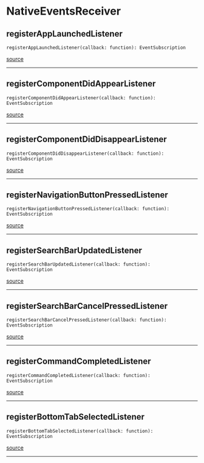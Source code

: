 # NativeEventsReceiver

## registerAppLaunchedListener

`registerAppLaunchedListener(callback: function): EventSubscription`

[source](https://github.com/doananh234/antd-react-admin/blob/v2/lib/src/adapters/NativeEventsReceiver.ts#L28)

---

## registerComponentDidAppearListener

`registerComponentDidAppearListener(callback: function): EventSubscription`

[source](https://github.com/doananh234/antd-react-admin/blob/v2/lib/src/adapters/NativeEventsReceiver.ts#L32)

---

## registerComponentDidDisappearListener

`registerComponentDidDisappearListener(callback: function): EventSubscription`

[source](https://github.com/doananh234/antd-react-admin/blob/v2/lib/src/adapters/NativeEventsReceiver.ts#L36)

---

## registerNavigationButtonPressedListener

`registerNavigationButtonPressedListener(callback: function): EventSubscription`

[source](https://github.com/doananh234/antd-react-admin/blob/v2/lib/src/adapters/NativeEventsReceiver.ts#L40)

---

## registerSearchBarUpdatedListener

`registerSearchBarUpdatedListener(callback: function): EventSubscription`

[source](https://github.com/doananh234/antd-react-admin/blob/v2/lib/src/adapters/NativeEventsReceiver.ts#L44)

---

## registerSearchBarCancelPressedListener

`registerSearchBarCancelPressedListener(callback: function): EventSubscription`

[source](https://github.com/doananh234/antd-react-admin/blob/v2/lib/src/adapters/NativeEventsReceiver.ts#L48)

---

## registerCommandCompletedListener

`registerCommandCompletedListener(callback: function): EventSubscription`

[source](https://github.com/doananh234/antd-react-admin/blob/v2/lib/src/adapters/NativeEventsReceiver.ts#L52)

---

## registerBottomTabSelectedListener

`registerBottomTabSelectedListener(callback: function): EventSubscription`

[source](https://github.com/doananh234/antd-react-admin/blob/v2/lib/src/adapters/NativeEventsReceiver.ts#L56)

---


